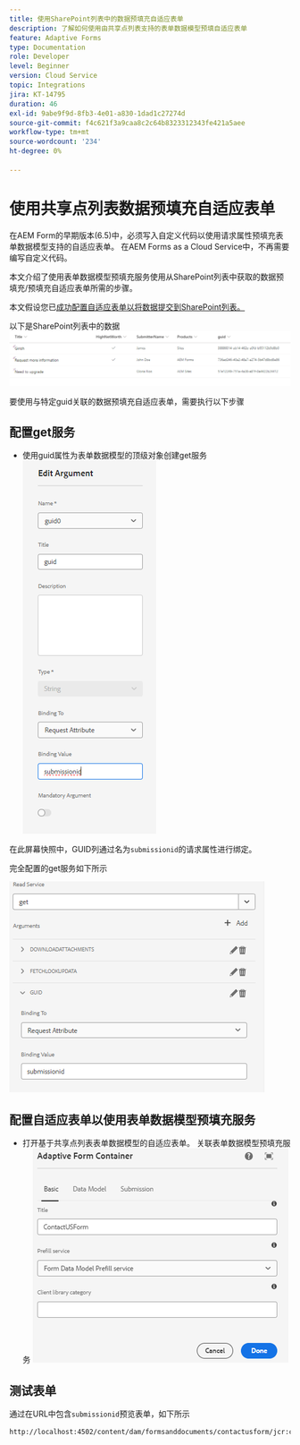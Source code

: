 ```yaml
---
title: 使用SharePoint列表中的数据预填充自适应表单
description: 了解如何使用由共享点列表支持的表单数据模型预填自适应表单
feature: Adaptive Forms
type: Documentation
role: Developer
level: Beginner
version: Cloud Service
topic: Integrations
jira: KT-14795
duration: 46
exl-id: 9abe9f9d-8fb3-4e01-a830-1dad1c27274d
source-git-commit: f4c621f3a9caa8c2c64b8323312343fe421a5aee
workflow-type: tm+mt
source-wordcount: '234'
ht-degree: 0%

---
```


# 使用共享点列表数据预填充自适应表单

在AEM Form的早期版本(6.5)中，必须写入自定义代码以使用请求属性预填充表单数据模型支持的自适应表单。 在AEM Forms as a Cloud Service中，不再需要编写自定义代码。

本文介绍了使用表单数据模型预填充服务使用从SharePoint列表中获取的数据预填充/预填充自适应表单所需的步骤。

本文假设您已[成功配置自适应表单以将数据提交到SharePoint列表。](https://experienceleague.adobe.com/docs/experience-manager-cloud-service/content/forms/adaptive-forms-authoring/authoring-adaptive-forms-core-components/create-an-adaptive-form-on-forms-cs/configure-submit-actions-core-components.html?lang=en#connect-af-sharepoint-list)

以下是SharePoint列表中的数据
![sharepoint-list](assets/list-data.png)

要使用与特定guid关联的数据预填充自适应表单，需要执行以下步骤

## 配置get服务

* 使用guid属性为表单数据模型的顶级对象创建get服务
  ![获取服务](assets/mapping-request-attribute.png)

在此屏幕快照中，GUID列通过名为`submissionid`的请求属性进行绑定。

完全配置的get服务如下所示

![获取服务](assets/fdm-request-attribute.png)

## 配置自适应表单以使用表单数据模型预填充服务

* 打开基于共享点列表表单数据模型的自适应表单。 关联表单数据模型预填充服务
  ![表单预填充服务](assets/form-prefill-service.png)

## 测试表单

通过在URL中包含`submissionid`预览表单，如下所示

```html
http://localhost:4502/content/dam/formsanddocuments/contactusform/jcr:content?wcmmode=disabled&submissionid=57e12249-751a-4a38-a81f-0a4422b24412
```

